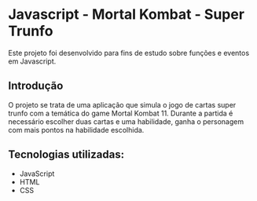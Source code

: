 # Javascript - Mortal Kombat - Super Trunfo

Este projeto foi desenvolvido para fins de estudo sobre funções e eventos em Javascript.

## Introdução

O projeto se trata de uma aplicação que simula o jogo de cartas super trunfo com a temática do game Mortal Kombat 11. Durante a partida é necessário escolher duas cartas e uma habilidade, ganha o personagem com mais pontos na habilidade escolhida.

## Tecnologias utilizadas:

* JavaScript
* HTML
* CSS